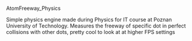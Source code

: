 # 
AtomFreeway_Physics

 Simple physics engine made during Physics for IT course at Poznan University of Technology.
 Measures the freeway of specific dot in perfect collisions with other dots, pretty cool to look at at higher FPS settings
